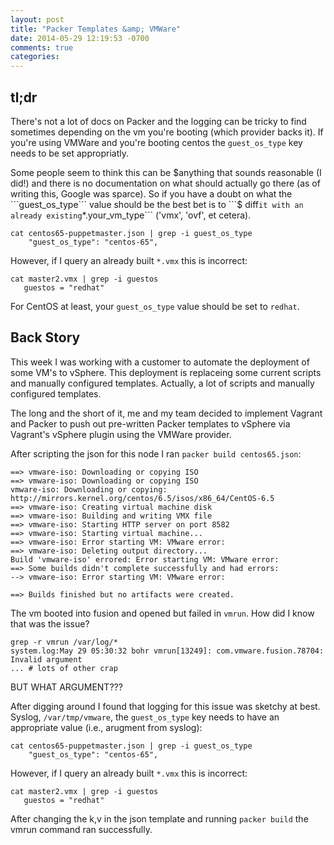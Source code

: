 ```yaml
---
layout: post
title: "Packer Templates &amp; VMWare"
date: 2014-05-29 12:19:53 -0700
comments: true
categories: 
---
```

## tl;dr 
There's not a lot of docs on Packer and the logging can be tricky to find sometimes depending on the vm you're booting (which provider backs it). If you're using VMWare and you're booting centos the ```guest_os_type``` key needs to be set appropriatly. 

Some people seem to think this can be $anything that sounds reasonable (I did!) and there is no documentation on what should actually go there (as of writing this, Google was sparce). So if you have a doubt on what the ```guest_os_type``` value should be the best bet is to ```$ diff``` it with an already existing ```*.your_vm_type``` ('vmx', 'ovf', et cetera).

```
cat centos65-puppetmaster.json | grep -i guest_os_type
    "guest_os_type": "centos-65",
```

However, if I query an already built `*.vmx` this is incorrect:

```
cat master2.vmx | grep -i guestos
   guestos = "redhat"
```

For CentOS at least, your ```guest_os_type``` value should be set to ```redhat```. 

## Back Story

This week I was working with a customer to automate the deployment of some VM's to vSphere. This deployment is replaceing some current scripts and manually configured templates. Actually, a lot of scripts and manually configured templates. 

The long and the short of it, me and my team decided to implement Vagrant and Packer to push out pre-written Packer templates to vSphere via Vagrant's vSphere plugin using the VMWare provider. 

After scripting the json for this node I ran `packer build centos65.json`:

```
==> vmware-iso: Downloading or copying ISO
==> vmware-iso: Downloading or copying ISO
vmware-iso: Downloading or copying: http://mirrors.kernel.org/centos/6.5/isos/x86_64/CentOS-6.5
==> vmware-iso: Creating virtual machine disk
==> vmware-iso: Building and writing VMX file
==> vmware-iso: Starting HTTP server on port 8582
==> vmware-iso: Starting virtual machine...
==> vmware-iso: Error starting VM: VMware error:
==> vmware-iso: Deleting output directory...
Build 'vmware-iso' errored: Error starting VM: VMware error:
==> Some builds didn't complete successfully and had errors:
--> vmware-iso: Error starting VM: VMware error:

==> Builds finished but no artifacts were created.
```

The vm booted into fusion and opened but failed in `vmrun`. How did I know that was the issue? 

```
grep -r vmrun /var/log/*
system.log:May 29 05:30:32 bohr vmrun[13249]: com.vmware.fusion.78704: Invalid argument
... # lots of other crap 
```

BUT WHAT ARGUMENT???

After digging around I found that logging for this issue was sketchy at best. Syslog, `/var/tmp/vmware`, the `guest_os_type` key needs to have an appropriate value (i.e., arugment from syslog):

```
cat centos65-puppetmaster.json | grep -i guest_os_type
    "guest_os_type": "centos-65",
```

However, if I query an already built `*.vmx` this is incorrect:

```
cat master2.vmx | grep -i guestos
   guestos = "redhat"
```

After changing the k,v in the json template and running `packer build` the vmrun command ran successfully.
